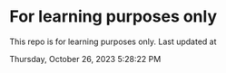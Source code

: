 # For learning purposes only
This repo is for learning purposes only.
Last updated at

Thursday, October 26, 2023 5:28:22 PM

